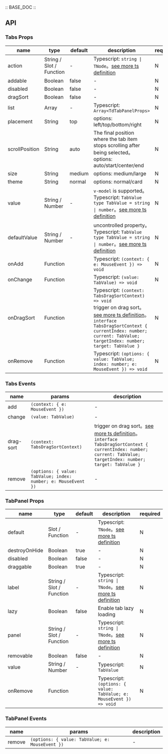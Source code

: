 :: BASE_DOC ::

## API

### Tabs Props

name | type | default | description | required
-- | -- | -- | -- | --
action | String / Slot / Function | - | Typescript: `string \| TNode`。[see more ts definition](https://github.com/Tencent/tdesign-vue/blob/develop/src/common.ts) | N
addable | Boolean | false | \- | N
disabled | Boolean | false | \- | N
dragSort | Boolean | false | \- | N
list | Array | - | Typescript: `Array<TdTabPanelProps>` | N
placement | String | top | options: left/top/bottom/right | N
scrollPosition | String | auto | The final position where the tab item stops scrolling after being selected。options: auto/start/center/end | N
size | String | medium | options: medium/large | N
theme | String | normal | options: normal/card | N
value | String / Number | - | `v-model` is supported。Typescript: `TabValue` `type TabValue = string \| number`。[see more ts definition](https://github.com/Tencent/tdesign-vue/tree/develop/src/tabs/type.ts) | N
defaultValue | String / Number | - | uncontrolled property。Typescript: `TabValue` `type TabValue = string \| number`。[see more ts definition](https://github.com/Tencent/tdesign-vue/tree/develop/src/tabs/type.ts) | N
onAdd | Function |  | Typescript: `(context: { e: MouseEvent }) => void`<br/> | N
onChange | Function |  | Typescript: `(value: TabValue) => void`<br/> | N
onDragSort | Function |  | Typescript: `(context: TabsDragSortContext) => void`<br/>trigger on drag sort。[see more ts definition](https://github.com/Tencent/tdesign-vue/tree/develop/src/tabs/type.ts)。<br/>`interface TabsDragSortContext { currentIndex: number; current: TabValue; targetIndex: number; target: TabValue }`<br/> | N
onRemove | Function |  | Typescript: `(options: { value: TabValue; index: number; e: MouseEvent }) => void`<br/> | N

### Tabs Events

name | params | description
-- | -- | --
add | `(context: { e: MouseEvent })` | \-
change | `(value: TabValue)` | \-
drag-sort | `(context: TabsDragSortContext)` | trigger on drag sort。[see more ts definition](https://github.com/Tencent/tdesign-vue/tree/develop/src/tabs/type.ts)。<br/>`interface TabsDragSortContext { currentIndex: number; current: TabValue; targetIndex: number; target: TabValue }`<br/>
remove | `(options: { value: TabValue; index: number; e: MouseEvent })` | \-


### TabPanel Props

name | type | default | description | required
-- | -- | -- | -- | --
default | Slot / Function | - | Typescript: `TNode`。[see more ts definition](https://github.com/Tencent/tdesign-vue/blob/develop/src/common.ts) | N
destroyOnHide | Boolean | true | \- | N
disabled | Boolean | false | \- | N
draggable | Boolean | true | \- | N
label | String / Slot / Function | - | Typescript: `string \| TNode`。[see more ts definition](https://github.com/Tencent/tdesign-vue/blob/develop/src/common.ts) | N
lazy | Boolean | false | Enable tab lazy loading | N
panel | String / Slot / Function | - | Typescript: `string \| TNode`。[see more ts definition](https://github.com/Tencent/tdesign-vue/blob/develop/src/common.ts) | N
removable | Boolean | false | \- | N
value | String / Number | - | Typescript: `TabValue` | N
onRemove | Function |  | Typescript: `(options: { value: TabValue; e: MouseEvent }) => void`<br/> | N

### TabPanel Events

name | params | description
-- | -- | --
remove | `(options: { value: TabValue; e: MouseEvent })` | \-
